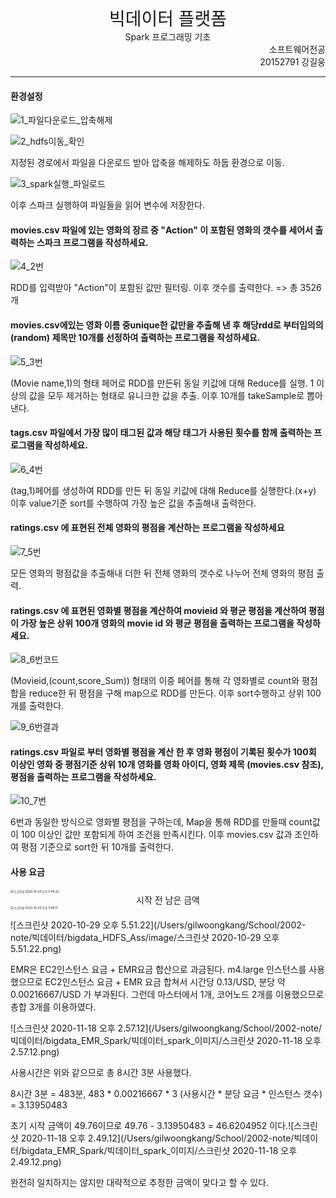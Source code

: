 <div style="text-align:center;font-size:2em;">빅데이터 플랫폼 </br></div><div style="font-size: 1em; text-align: center;">Spark 프로그래밍 기초</div>

<div style="text-align:right;">소프트웨어전공</br>20152791 강길웅</div>

---

#### 환경설정

![1_파일다운로드_압축해제](/Users/gilwoongkang/School/2002-note/빅데이터/bigdata_EMR_Spark/빅데이터_spark_이미지/1_파일다운로드_압축해제.png)

![2_hdfs이동_확인](/Users/gilwoongkang/School/2002-note/빅데이터/bigdata_EMR_Spark/빅데이터_spark_이미지/2_hdfs이동_확인.png)

지정된 경로에서 파일을 다운로드 받아 압축을 해제하도 하둡 환경으로 이동.

![3_spark실행_파일로드](/Users/gilwoongkang/School/2002-note/빅데이터/bigdata_EMR_Spark/빅데이터_spark_이미지/3_spark실행_파일로드.png)

이후 스파크 실행하여 파일들을 읽어 변수에 저장한다. 

#### movies.csv 파일에 있는 영화의 장르 중 "Action" 이 포함된 영화의 갯수를 세어서 출력하는 스파크 프로그램을 작성하세요.

![4_2번](/Users/gilwoongkang/School/2002-note/빅데이터/bigdata_EMR_Spark/빅데이터_spark_이미지/4_2번.png)

RDD를 입력받아 "Action"이 포함된 값만 필터링. 이후 갯수를 출력한다. => 총 3526개



#### movies.csv에있는 영화 이름 중unique한 값만을 추출해 낸 후 해당rdd로 부터임의의 (random) 제목만 10개를 선정하여 출력하는 프로그램을 작성하세요.

![5_3번](/Users/gilwoongkang/School/2002-note/빅데이터/bigdata_EMR_Spark/빅데이터_spark_이미지/5_3번.png)

(Movie name,1)의 형태 페어로 RDD를 만든뒤 동일 키값에 대해 Reduce를 실행. 1 이상의 값을 모두 제거하는 형태로 유니크한 값을 추출. 이후 10개를 takeSample로 뽑아낸다. 



#### tags.csv 파일에서 가장 많이 태그된 값과 해당 태그가 사용된 횟수를 함께 출력하는 프로그램을 작성하세요.

![6_4번](/Users/gilwoongkang/School/2002-note/빅데이터/bigdata_EMR_Spark/빅데이터_spark_이미지/6_4번.png)

(tag,1)페어를 생성하여 RDD를 만든 뒤 동일 키값에 대해 Reduce를 실행한다.(x+y) 이후 value기준 sort를 수행하여 가장 높은 값을 추출해내 출력한다.



#### ratings.csv 에 표현된 전체 영화의 평점을 계산하는 프로그램을 작성하세요

![7_5번](/Users/gilwoongkang/School/2002-note/빅데이터/bigdata_EMR_Spark/빅데이터_spark_이미지/7_5번.png)

모든 영화의 평점값을 추출해내 더한 뒤 전체 영화의 갯수로 나누어 전체 영화의 평점 출력.



#### ratings.csv 에 표현된 영화별 평점을 계산하여 movieid 와 평균 평점을 계산하여 평점이 가장 높은 상위 100개 영화의 movie id 와 평균 평점을 출력하는 프로그램을 작성하세요.

![8_6번코드](/Users/gilwoongkang/School/2002-note/빅데이터/bigdata_EMR_Spark/빅데이터_spark_이미지/8_6번코드.png)

(Movieid,(count,score_Sum)) 형태의 이중 페어를 통해 각 영화별로 count와 평점합을 reduce한 뒤 평점을 구해 map으로 RDD를 만든다. 이후 sort수행하고 상위 100개를 출력한다. 

![9_6번결과](/Users/gilwoongkang/School/2002-note/빅데이터/bigdata_EMR_Spark/빅데이터_spark_이미지/9_6번결과.jpeg)

#### ratings.csv 파일로 부터 영화별 평점을 계산 한 후 영화 평점이 기록된 횟수가 100회 이상인 영화 중 평점기준 상위 10개 영화를 영화 아이디, 영화 제목 (movies.csv 참조), 평점을 출력하는 프로그램을 작성하세요.

![10_7번](/Users/gilwoongkang/School/2002-note/빅데이터/bigdata_EMR_Spark/빅데이터_spark_이미지/10_7번.png)

6번과 동일한 방식으로 영화별 평점을 구하는데, Map을 통해 RDD를 만들때 count값이 100 이상인 값만 포함되게 하여 조건을 만족시킨다. 이후 movies.csv 값과 조인하여 평점 기준으로 sort한 뒤 10개를 출력한다. 

#### 사용 요금

<img src="/Users/gilwoongkang/School/2002-note/빅데이터/bigdata_HDFS_Ass/image/스크린샷 2020-10-29 오후 5.44.33.png" alt="스크린샷 2020-10-29 오후 5.44.33" style="zoom:33%;" />

<div style="text-align:center;">시작 전 남은 금액</div>

<img src="/Users/gilwoongkang/School/2002-note/빅데이터/bigdata_HDFS_Ass/image/스크린샷 2020-10-29 오후 5.48.17.png" alt="스크린샷 2020-10-29 오후 5.48.17" style="zoom:33%;" />

![스크린샷 2020-10-29 오후 5.51.22](/Users/gilwoongkang/School/2002-note/빅데이터/bigdata_HDFS_Ass/image/스크린샷 2020-10-29 오후 5.51.22.png)

EMR은 EC2인스턴스 요금 + EMR요금 합산으로 과금된다. m4.large 인스턴스를 사용했으므로 EC2인스턴스 요금 + EMR 요금 합쳐서 시간당 0.13/USD, 분당 약 0.00216667/USD 가 부과된다. 그런데 마스터에서 1개, 코어노드 2개를 이용했으므로 총합 3개를 이용하였다.

![스크린샷 2020-11-18 오후 2.57.12](/Users/gilwoongkang/School/2002-note/빅데이터/bigdata_EMR_Spark/빅데이터_spark_이미지/스크린샷 2020-11-18 오후 2.57.12.png)

사용시간은 위와 같으므로 총 8시간 3분 사용했다. 

8시간 3분 = 483분, 483 * 0.00216667 * 3 (사용시간 * 분당 요금 * 인스턴스 갯수) = 3.13950483

초기 시작 금액이 49.76이므로 49.76 - 3.13950483 = 46.6204952 이다.![스크린샷 2020-11-18 오후 2.49.12](/Users/gilwoongkang/School/2002-note/빅데이터/bigdata_EMR_Spark/빅데이터_spark_이미지/스크린샷 2020-11-18 오후 2.49.12.png)

완전히 일치하지는 않지만 대략적으로 추정한 금액이 맞다고 할 수 있다. 